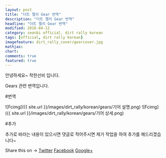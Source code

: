 ```yaml
---
layout: post
title: "더트 랠리 Gear 번역"
description: "더트 랠리 Gear 번역"
headline: "더트 랠리 Gear 번역"
modified: 2016-04-12 
category: seonbi official, dirt rally korean
tags: [official, dirt rally korean]
imagefeature: dirt_rally_cover/gearcover.jpg
mathjax: 
chart: 
comments: true
featured: true
---
```


안녕하세요~ 착한선비 입니다.

Gears 관련 번역입니다.

#번역

![Fcimg]({{ site.url }}/images/dirt_rally/korean/gears/기어 설명.png)
![Fcimg]({{ site.url }}/images/dirt_rally/korean/gears/기어 상세.png)


#추가

추가로 바라는 내용이 있으시면 댓글로 적어주시면 제가 작업을 하여 추가를 해드리겠습니다~


<div class="share-page">
    Share this on &rarr;
    <a href="https://twitter.com/intent/tweet?text={{ page.title }}&url={{ site.url }}{{ page.url }}&via={{ site.twitter_username }}&related={{ site.twitter_username }}" rel="nofollow" target="_blank" title="Share on Twitter">Twitter</a>
    <a href="https://facebook.com/sharer.php?u={{ site.url }}{{ page.url }}" rel="nofollow" target="_blank" title="Share on Facebook">Facebook</a>
    <a href="https://plus.google.com/share?url={{ site.url }}{{ page.url }}" rel="nofollow" target="_blank" title="Share on Google+">Google+</a>
</div>

